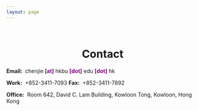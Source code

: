 ```yaml
---
layout: page
---
```


<p>&nbsp;</p>
<h1 style="text-align: center;">Contact</h1>

<p><strong>Email:&nbsp;</strong>
chenjie <span style="color:#800080;"><strong>[at]</strong></span> hkbu <span style="color:#800080;"><strong>[dot]</strong></span> edu <span style="color:#800080;"><strong>[dot]</strong></span> hk
</p>

<p><strong> Work:</strong>&nbsp; +852-3411-7093 <strong>   Fax:</strong>&nbsp; +852-3411-7892</p>

<p><strong> Office:</strong>&nbsp; Room 642, David C. Lam Building, Kowloon Tong, Kowloon, Hong Kong</p>

